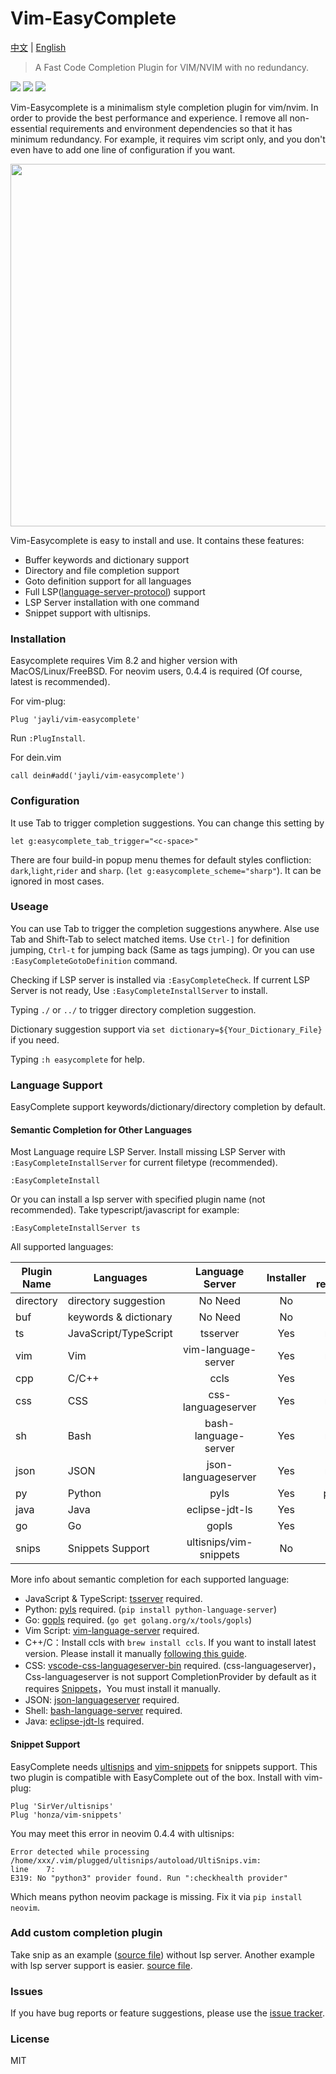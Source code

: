 # Vim-EasyComplete

[中文](README-cn.md) | [English](README.md)

> A Fast Code Completion Plugin for VIM/NVIM with no redundancy.

![](https://img.shields.io/badge/VimScript-Only-orange.svg) ![](https://img.shields.io/badge/MacOS-available-brightgreen.svg) ![](https://img.shields.io/badge/license-MIT-blue.svg)

Vim-Easycomplete is a minimalism style completion plugin for vim/nvim. In order to provide the best performance and experience. I remove all non-essential requirements and environment dependencies so that it has minimum redundancy. For example, it requires vim script only, and you don't even have to add one line of configuration if you want.

<img src="https://gw.alicdn.com/imgextra/i3/O1CN01Pjgr601zUR2hBpiXd_!!6000000006717-1-tps-793-413.gif" width=580>

Vim-Easycomplete is easy to install and use. It contains these features:

- Buffer keywords and dictionary support
- Directory and file completion support
- Goto definition support for all languages
- Full LSP([language-server-protocol](https://github.com/microsoft/language-server-protocol)) support
- LSP Server installation with one command
- Snippet support with ultisnips.

### Installation

Easycomplete requires Vim 8.2 and higher version with MacOS/Linux/FreeBSD. For neovim users, 0.4.4 is required (Of course, latest is recommended).

For vim-plug:

```
Plug 'jayli/vim-easycomplete'
```

Run `:PlugInstall`.

For dein.vim

```
call dein#add('jayli/vim-easycomplete')
```

### Configuration

It use Tab to trigger completion suggestions. You can change this setting by

```
let g:easycomplete_tab_trigger="<c-space>"
```

There are four build-in popup menu themes for default styles confliction: `dark`,`light`,`rider` and `sharp`. (`let g:easycomplete_scheme="sharp"`). It can be ignored in most cases.

### Useage

You can use Tab to trigger the completion suggestions anywhere. Alse use Tab and Shift-Tab to select matched items. Use `Ctrl-]` for definition jumping, `Ctrl-t` for jumping back (Same as tags jumping). Or you can use `:EasyCompleteGotoDefinition` command.

Checking if LSP server is installed via `:EasyCompleteCheck`. If current LSP Server is not ready, Use `:EasyCompleteInstallServer` to install.

Typing `./` or `../` to trigger directory completion suggestion.

Dictionary suggestion support via `set dictionary=${Your_Dictionary_File}` if you need.

Typing `:h easycomplete` for help.

### Language Support

EasyComplete support keywords/dictionary/directory completion by default.

#### Semantic Completion for Other Languages

Most Language require LSP Server. Install missing LSP Server with `:EasyCompleteInstallServer` for current filetype (recommended).

```
:EasyCompleteInstall
```

Or you can install a lsp server with specified plugin name (not recommended). Take typescript/javascript for example:

```
:EasyCompleteInstallServer ts
```

All supported languages:


| Plugin Name      | Languages             | Language Server      | Installer          | Env requirements|
|------------------|-----------------------|:--------------------:|:------------------:|:---------------:|
| directory        | directory suggestion  | No Need              | No                 | None            |
| buf              | keywords & dictionary | No Need              | No                 | None            |
| ts               | JavaScript/TypeScript | tsserver             | Yes                | node/npm        |
| vim              | Vim                   | vim-language-server  | Yes                | node/npm        |
| cpp              | C/C++                 | ccls                 | Yes                | ruby/brew       |
| css              | CSS                   | css-languageserver   | Yes                | node/npm        |
| sh               | Bash                  | bash-language-server | Yes                | node/npm        |
| json             | JSON                  | json-languageserver  | Yes                | node/npm        |
| py               | Python                | pyls                 | Yes                | python/pip      |
| java             | Java                  | eclipse-jdt-ls       | Yes                | java/jdk        |
| go               | Go                    | gopls                | Yes                | go              |
| snips            | Snippets Support      |ultisnips/vim-snippets| No                 | None            |

More info about semantic completion for each supported language:

- JavaScript & TypeScript: [tsserver](https://github.com/microsoft/TypeScript) required.
- Python: [pyls](https://github.com/palantir/python-language-server) required. (`pip install python-language-server`)
- Go: [gopls](https://github.com/golang/tools/tree/master/gopls) required. (`go get golang.org/x/tools/gopls`)
- Vim Script: [vim-language-server](https://github.com/iamcco/vim-language-server) required.
- C++/C：Install ccls with `brew install ccls`. If you want to install latest version. Please install it manually [following this guide](https://github.com/MaskRay/ccls).
- CSS: [vscode-css-languageserver-bin](https://github.com/vscode-langservers/vscode-css-languageserver-bin) required. (css-languageserver)，Css-languageserver is not support CompletionProvider by default as it requires [Snippets](https://github.com/neovim/nvim-lspconfig/wiki/Snippets-support)，You must install it manually.
- JSON: [json-languageserver](https://github.com/vscode-langservers/vscode-json-languageserver-bin) required.
- Shell: [bash-language-server](https://github.com/bash-lsp/bash-language-server) required.
- Java: [eclipse-jdt-ls](https://github.com/eclipse/eclipse.jdt.ls/) required.

#### Snippet Support

EasyComplete needs [ultisnips](https://github.com/SirVer/ultisnips) and [vim-snippets](https://github.com/honza/vim-snippets) for snippets support. This two plugin is compatible with EasyComplete out of the box. Install with vim-plug:

```
Plug 'SirVer/ultisnips'
Plug 'honza/vim-snippets'
```

You may meet this error in neovim 0.4.4 with ultisnips:

```
Error detected while processing /home/xxx/.vim/plugged/ultisnips/autoload/UltiSnips.vim:
line    7:
E319: No "python3" provider found. Run ":checkhealth provider"
```

Which means python neovim package is missing. Fix it via `pip install neovim`.

### Add custom completion plugin

Take snip as an example ([source file](https://github.com/jayli/vim-easycomplete/blob/master/autoload/easycomplete/sources/snips.vim)) without lsp server. Another example with lsp server support is easier. [source file](https://github.com/jayli/vim-easycomplete/blob/master/autoload/easycomplete/sources/py.vim).

### Issues

If you have bug reports or feature suggestions, please use the [issue tracker](https://github.com/jayli/vim-easycomplete/issues/new).

### License

MIT
